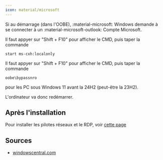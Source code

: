```yaml
---
icon: material/microsoft
---
```

Si au démarrage (dans l'OOBE), :material-microsoft: Windows demande à se connecter à un :material-microsoft-outlook: Compte Microsoft.

Il faut appyer sur "Shift + F10" pour afficher le CMD, puis taper la commande
```
start ms-cxh:localonly
```

Il faut appyer sur "Shift + F10" pour afficher le CMD, puis taper la commande
```
oobe\bypassnro
```
pour les PC sous Windows 11 avant la 24H2 (peut-être la 23H2).



L'ordinateur va donc redémarrer.

## Après l'installation
Pour installer les pilotes réseaux et le RDP, voir [cette page](./postinstallation.md)

## Sources
- [windowscentral.com](https://www.windowscentral.com/how-set-windows-11-without-microsoft-account)